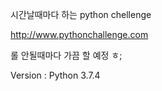 시간날때마다 하는 python chellenge

http://www.pythonchallenge.com

롤 안될때마다 가끔 할 예정 ㅎ;

Version : Python 3.7.4